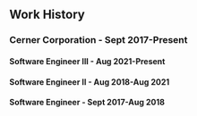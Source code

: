 ## Work History

### Cerner Corporation - Sept 2017-Present

#### Software Engineer III - Aug 2021-Present

#### Software Engineer II - Aug 2018-Aug 2021

#### Software Engineer - Sept 2017-Aug 2018

